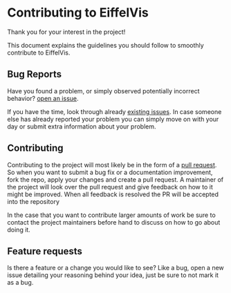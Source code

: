 # Contributing to EiffelVis
Thank you for your interest in the project!

This document explains the guidelines you should follow to smoothly contribute to EiffelVis.

## Bug Reports
Have you found a problem, or simply observed potentially incorrect behavior? [open an issue](https://github.com/ItJustWorksTM/EiffelVis/issues).

If you have the time, look through already [existing issues](https://github.com/ItJustWorksTM/EiffelVis/issues?q=is%3Aissue). In case someone else has already reported your problem you can simply move on with your day or submit extra information about your problem.

## Contributing
Contributing to the project will most likely be in the form of a [pull request](https://docs.github.com/en/github/collaborating-with-pull-requests/proposing-changes-to-your-work-with-pull-requests/about-pull-requests).
So when you want to submit a bug fix or a documentation improvement, fork the repo, apply your changes and create a pull request. A maintainer of the project will look over the pull request and give feedback on how to it might be improved. When all feedback is resolved the PR will be accepted into the repository 

In the case that you want to contribute larger amounts of work be sure to contact the project maintainers before hand to discuss on how to go about doing it.

## Feature requests
Is there a feature or a change you would like to see? Like a bug, open a new issue detailing your reasoning behind your idea, just be sure to not mark it as a bug.
